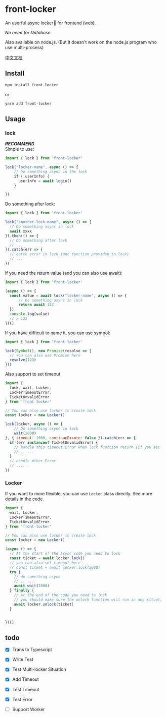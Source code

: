 # front-locker
An userful async locker🔐 for frontend (web). 

_No need for Database._

Also available on node.js.
(But it doesn't work on the node.js program who use  multi-process)

[中文文档](https://github.com/winrey/front-locker/blob/main/README.zh.md)

## Install
```bash
npm install front-locker
```
or
```bash
yarn add front-locker
```

## Usage
### lock
___RECOMMEND___  
Simple to use:
```javascript
import { lock } from 'front-locker'

lock("locker-name", async () => {
    // Do something async in the lock
    if (!userInfo) {
      userInfo = await login()
    }

})
```
Do something after lock:
```javascript
import { lock } from 'front-locker'

lock("another-lock-name", async () => {
  // Do something async in lock
  await xxxx
}).then(() => {
  // Do something after lock
  // ...
}).catch(err => {
  // catch error in lock (and function provided in lock)
  // ...
})
```
If you need the return value (and you can also use await):
```javascript
import { lock } from 'front-locker'

(async () => {
  const value = await lock("locker-name", async () => {
      // Do something async in lock
      return await 123
  })
  console.log(value)
  // > 123
})()
```
If you have difficult to name it, you can use symbol:
```javascript
import { lock } from 'front-locker'

lock(Symbol(), new Promise(resolve => {
  // You can also use Promise here
  resolve(123)
}))
```
Also support to set timeout
```javascript
import {
  lock, wait, Locker,
  LockerTimeoutError, 
  TicketUnvalidError
} from 'front-locker'

// You can also use locker to create lock
const locker = new Locker()

lock(locker, async () => {
    // Do something async in lock
    wait(2000)
}, { timeout: 1000, continueExcute: false }).catch(err => {
  if (err instanceof TicketUnvalidError) {
    // handle this timeout Error when lock function return (if you set {continueExcute: false})
    // ......
  }
  // handle other Error
  // ......
})
```

### Locker
If you want to more flexible, you can use `Locker` class directly. See more details in the code. 
```javascript
import {
  wait, Locker,
  LockerTimeoutError, 
  TicketUnvalidError
} from 'front-locker'

// You can also use locker to create lock
const locker = new Locker()

(async () => {
  // At the start of the async code you need to lock
  const ticket = await locker.lock()
  // you can also set timeout here
  // const ticket = await locker.lock(5000)
  try {
    // do something async
    // .......
    await wait(1000)
  } finally {
    // At the end of the code you need to lock
    // you should make sure the unlock function will run in any situation, or set a timeout.
    await locker.unlock(ticket)
  }


})()

```
## todo
* [x] Trans to Typescript
* [x] Write Test
* [x] Test Multi-locker Situation
* [x] Add Timeout
* [x] Test Timeout
* [x] Test Error
* [ ] Support Worker

